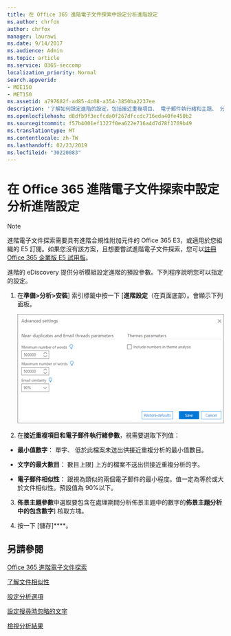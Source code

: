 ```yaml
---
title: 在 Office 365 進階電子文件探索中設定分析進階設定
ms.author: chrfox
author: chrfox
manager: laurawi
ms.date: 9/14/2017
ms.audience: Admin
ms.topic: article
ms.service: O365-seccomp
localization_priority: Normal
search.appverid:
- MOE150
- MET150
ms.assetid: a797682f-ad85-4c08-a354-3850ba2237ee
description: '了解如何設定進階的設定，包括接近重複項目、 電子郵件執行緒和主題、 分析處理序在 Office 365 進階 eDiscovery。 '
ms.openlocfilehash: d8dfb9f3ecfcda0f267dfccdc716eda40fe450b2
ms.sourcegitcommit: f57b4001ef1327f0ea622e716a4d7d78f1769b49
ms.translationtype: MT
ms.contentlocale: zh-TW
ms.lasthandoff: 02/23/2019
ms.locfileid: "30220083"
---
```

# <a name="set-analyze-advanced-settings-in-office-365-advanced-ediscovery"></a>在 Office 365 進階電子文件探索中設定分析進階設定

> [!NOTE]
> 進階電子文件探索需要具有進階合規性附加元件的 Office 365 E3，或適用於您組織的 E5 訂閱。如果您沒有該方案，且想要嘗試進階電子文件探索，您可以[註冊 Office 365 企業版 E5 試用版](https://go.microsoft.com/fwlink/p/?LinkID=698279)。 
  
進階的 eDiscovery 提供分析模組設定進階的預設參數。下列程序說明您可以指定的設定。
  
1. 在**準備\>分析\>安裝**] 索引標籤中按一下 [**進階設定**（在頁面底部）。會顯示下列面板。 
    
    ![設定分析進階設定](media/c9ea3017-e19a-456b-a742-c3d07121a3f6.png)
  
2. 在**接近重複項目和電子郵件執行緒參數**，視需要選取下列值：
    
  - **最小值數字**： 單字、 低於此檔案未送出供接近重複分析的最小值數目。 
    
  - **文字的最大數目**： 數目上限] 上方的檔案不送出供接近重複分析的字。
    
  - **電子郵件相似性**： 跟視為類似的兩個電子郵件的最小程度。值一定為等於或大於文件相似性。預設值為 90%以下。
    
3. **佈景主題參數**中選取要包含在處理期間分析佈景主題中的數字的**佈景主題分析中的包含數字**] 核取方塊。 
    
4. 按一下 [儲存]****。 
    
## <a name="see-also"></a>另請參閱

[Office 365 進階電子文件探索](office-365-advanced-ediscovery.md)
  
[了解文件相似性](understand-document-similarity-in-advanced-ediscovery.md)
  
[設定分析選項](set-analyze-options-in-advanced-ediscovery.md)
  
[設定搜尋時忽略的文字](set-ignore-text-in-advanced-ediscovery.md)
  
[檢視分析結果](view-analyze-results-in-advanced-ediscovery.md)

